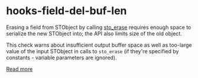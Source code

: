 # hooks-field-del-buf-len

Erasing a field from STObject by calling [sto_erase](https://xrpl-hooks.readme.io//reference/sto_erase) requires enough space to serialize the new STObject into; the API also limits size of the old object.

This check warns about insufficient output buffer space as well as too-large value of the input STObject in calls to `sto_erase` (if they're specified by constants - variable parameters are ignored).

[Read more](https://xrpl-hooks.readme.io//docs/serialized-objects)
